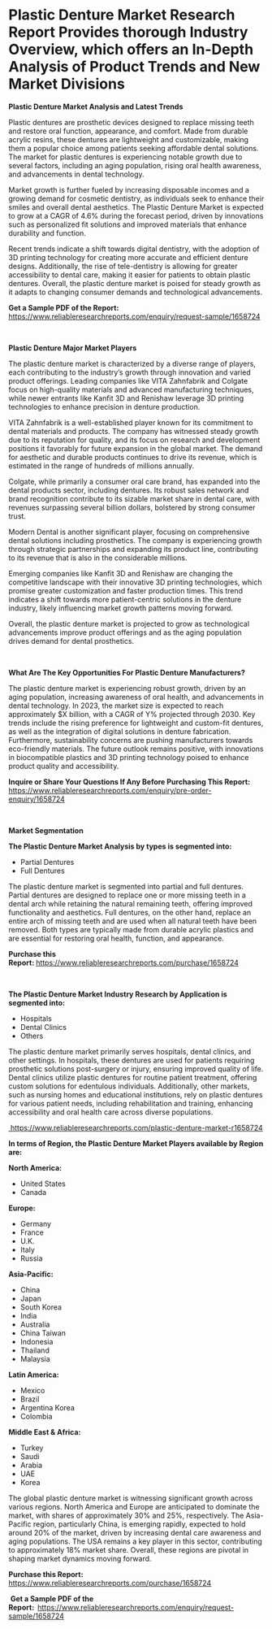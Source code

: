 <p><h1>Plastic Denture Market Research Report Provides thorough Industry Overview, which offers an In-Depth Analysis of Product Trends and New Market Divisions</h1></p><p><strong>Plastic Denture Market Analysis and Latest Trends</strong></p>
<p><p>Plastic dentures are prosthetic devices designed to replace missing teeth and restore oral function, appearance, and comfort. Made from durable acrylic resins, these dentures are lightweight and customizable, making them a popular choice among patients seeking affordable dental solutions. The market for plastic dentures is experiencing notable growth due to several factors, including an aging population, rising oral health awareness, and advancements in dental technology. </p><p>Market growth is further fueled by increasing disposable incomes and a growing demand for cosmetic dentistry, as individuals seek to enhance their smiles and overall dental aesthetics. The Plastic Denture Market is expected to grow at a CAGR of 4.6% during the forecast period, driven by innovations such as personalized fit solutions and improved materials that enhance durability and function. </p><p>Recent trends indicate a shift towards digital dentistry, with the adoption of 3D printing technology for creating more accurate and efficient denture designs. Additionally, the rise of tele-dentistry is allowing for greater accessibility to dental care, making it easier for patients to obtain plastic dentures. Overall, the plastic denture market is poised for steady growth as it adapts to changing consumer demands and technological advancements.</p></p>
<p><strong>Get a Sample PDF of the Report:&nbsp;</strong> <a href="https://www.reliableresearchreports.com/enquiry/request-sample/1658724?utm_campaign=2215&utm_medium=2&utm_source=Github&utm_content=ia&utm_term=13042025&utm_id=plastic-denture">https://www.reliableresearchreports.com/enquiry/request-sample/1658724</a></p>
<p>&nbsp;</p>
<p><strong>Plastic Denture Major Market Players</strong></p>
<p><p>The plastic denture market is characterized by a diverse range of players, each contributing to the industry’s growth through innovation and varied product offerings. Leading companies like VITA Zahnfabrik and Colgate focus on high-quality materials and advanced manufacturing techniques, while newer entrants like Kanfit 3D and Renishaw leverage 3D printing technologies to enhance precision in denture production.</p><p>VITA Zahnfabrik is a well-established player known for its commitment to dental materials and products. The company has witnessed steady growth due to its reputation for quality, and its focus on research and development positions it favorably for future expansion in the global market. The demand for aesthetic and durable products continues to drive its revenue, which is estimated in the range of hundreds of millions annually.</p><p>Colgate, while primarily a consumer oral care brand, has expanded into the dental products sector, including dentures. Its robust sales network and brand recognition contribute to its sizable market share in dental care, with revenues surpassing several billion dollars, bolstered by strong consumer trust.</p><p>Modern Dental is another significant player, focusing on comprehensive dental solutions including prosthetics. The company is experiencing growth through strategic partnerships and expanding its product line, contributing to its revenue that is also in the considerable millions.</p><p>Emerging companies like Kanfit 3D and Renishaw are changing the competitive landscape with their innovative 3D printing technologies, which promise greater customization and faster production times. This trend indicates a shift towards more patient-centric solutions in the denture industry, likely influencing market growth patterns moving forward.</p><p>Overall, the plastic denture market is projected to grow as technological advancements improve product offerings and as the aging population drives demand for dental prosthetics.</p></p>
<p>&nbsp;</p>
<p><strong>What Are The Key Opportunities For Plastic Denture Manufacturers?</strong></p>
<p><p>The plastic denture market is experiencing robust growth, driven by an aging population, increasing awareness of oral health, and advancements in dental technology. In 2023, the market size is expected to reach approximately $X billion, with a CAGR of Y% projected through 2030. Key trends include the rising preference for lightweight and custom-fit dentures, as well as the integration of digital solutions in denture fabrication. Furthermore, sustainability concerns are pushing manufacturers towards eco-friendly materials. The future outlook remains positive, with innovations in biocompatible plastics and 3D printing technology poised to enhance product quality and accessibility.</p></p>
<p><strong>Inquire or Share Your Questions If Any Before Purchasing This Report:</strong> <a href="https://www.reliableresearchreports.com/enquiry/pre-order-enquiry/1658724?utm_campaign=2215&utm_medium=2&utm_source=Github&utm_content=ia&utm_term=13042025&utm_id=plastic-denture">https://www.reliableresearchreports.com/enquiry/pre-order-enquiry/1658724</a></p>
<p>&nbsp;</p>
<p><strong>Market Segmentation</strong></p>
<p><strong>The Plastic Denture Market Analysis by types is segmented into:</strong></p>
<p><ul><li>Partial Dentures</li><li>Full Dentures</li></ul></p>
<p><p>The plastic denture market is segmented into partial and full dentures. Partial dentures are designed to replace one or more missing teeth in a dental arch while retaining the natural remaining teeth, offering improved functionality and aesthetics. Full dentures, on the other hand, replace an entire arch of missing teeth and are used when all natural teeth have been removed. Both types are typically made from durable acrylic plastics and are essential for restoring oral health, function, and appearance.</p></p>
<p><strong>Purchase this Report:&nbsp;</strong><a href="https://www.reliableresearchreports.com/purchase/1658724?utm_campaign=2215&utm_medium=2&utm_source=Github&utm_content=ia&utm_term=13042025&utm_id=plastic-denture">https://www.reliableresearchreports.com/purchase/1658724</a></p>
<p>&nbsp;</p>
<p><strong>The Plastic Denture Market Industry Research by Application is segmented into:</strong></p>
<p><ul><li>Hospitals</li><li>Dental Clinics</li><li>Others</li></ul></p>
<p><p>The plastic denture market primarily serves hospitals, dental clinics, and other settings. In hospitals, these dentures are used for patients requiring prosthetic solutions post-surgery or injury, ensuring improved quality of life. Dental clinics utilize plastic dentures for routine patient treatment, offering custom solutions for edentulous individuals. Additionally, other markets, such as nursing homes and educational institutions, rely on plastic dentures for various patient needs, including rehabilitation and training, enhancing accessibility and oral health care across diverse populations.</p></p>
<p><a href="https://www.reliableresearchreports.com/plastic-denture-market-r1658724?utm_campaign=2215&utm_medium=2&utm_source=Github&utm_content=ia&utm_term=13042025&utm_id=plastic-denture">&nbsp;https://www.reliableresearchreports.com/plastic-denture-market-r1658724</a></p>
<p><strong>In terms of Region, the Plastic Denture Market Players available by Region are:</strong></p>
<p>
    <p> <strong> North America: </strong>
        <ul>
            <li>United States</li>
            <li>Canada</li>
        </ul>
        </p> 
    <p> <strong> Europe: </strong>
        <ul>
            <li>Germany</li>
            <li>France</li>
            <li>U.K.</li>
            <li>Italy</li>
            <li>Russia</li>
        </ul>
        </p> 
    <p> <strong> Asia-Pacific: </strong>
        <ul>
            <li>China</li>
            <li>Japan</li>
            <li>South Korea</li>
            <li>India</li>
            <li>Australia</li>
            <li>China Taiwan</li>
            <li>Indonesia</li>
            <li>Thailand</li>
            <li>Malaysia</li>
        </ul>
        </p> 
    <p> <strong> Latin America: </strong>
        <ul>
            <li>Mexico</li>
            <li>Brazil</li>
            <li>Argentina Korea</li>
            <li>Colombia</li>
        </ul>
        </p> 
    <p> <strong> Middle East & Africa: </strong>
        <ul>
            <li>Turkey</li>
            <li>Saudi</li>
            <li>Arabia</li>
            <li>UAE</li>
            <li>Korea</li>
        </ul>
    </p>
    </p>
<p><p>The global plastic denture market is witnessing significant growth across various regions. North America and Europe are anticipated to dominate the market, with shares of approximately 30% and 25%, respectively. The Asia-Pacific region, particularly China, is emerging rapidly, expected to hold around 20% of the market, driven by increasing dental care awareness and aging populations. The USA remains a key player in this sector, contributing to approximately 18% market share. Overall, these regions are pivotal in shaping market dynamics moving forward.</p></p>
<p><strong>Purchase this Report: </strong><a href="https://www.reliableresearchreports.com/purchase/1658724?utm_campaign=2215&utm_medium=2&utm_source=Github&utm_content=ia&utm_term=13042025&utm_id=plastic-denture">https://www.reliableresearchreports.com/purchase/1658724</a></p>
<p>&nbsp;<strong>Get a Sample PDF of the Report:&nbsp;&nbsp;</strong><a href="https://www.reliableresearchreports.com/enquiry/request-sample/1658724?utm_campaign=2215&utm_medium=2&utm_source=Github&utm_content=ia&utm_term=13042025&utm_id=plastic-denture">https://www.reliableresearchreports.com/enquiry/request-sample/1658724</a></p>
<p><strong></strong></p>
<p><p></p><p></p><p></p></p>